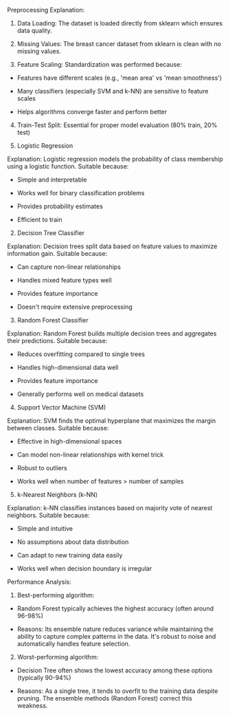 Preprocessing Explanation:

1. Data Loading: The dataset is loaded directly from sklearn which ensures data quality.

2. Missing Values: The breast cancer dataset from sklearn is clean with no missing values.

3. Feature Scaling: Standardization was performed because:

* Features have different scales (e.g., 'mean area' vs 'mean smoothness')

* Many classifiers (especially SVM and k-NN) are sensitive to feature scales

* Helps algorithms converge faster and perform better

4. Train-Test Split: Essential for proper model evaluation (80% train, 20% test)

1. Logistic Regression

Explanation: Logistic regression models the probability of class membership using a logistic function. Suitable because:

* Simple and interpretable

* Works well for binary classification problems

* Provides probability estimates

* Efficient to train

2. Decision Tree Classifier

Explanation: Decision trees split data based on feature values to maximize information gain. Suitable because:

* Can capture non-linear relationships

* Handles mixed feature types well

* Provides feature importance

* Doesn't require extensive preprocessing

3. Random Forest Classifier

Explanation: Random Forest builds multiple decision trees and aggregates their predictions. Suitable because:

* Reduces overfitting compared to single trees

* Handles high-dimensional data well

* Provides feature importance

* Generally performs well on medical datasets

4. Support Vector Machine (SVM)

Explanation: SVM finds the optimal hyperplane that maximizes the margin between classes. Suitable because:

* Effective in high-dimensional spaces

*  Can model non-linear relationships with kernel trick

* Robust to outliers

* Works well when number of features > number of samples

5. k-Nearest Neighbors (k-NN)

Explanation: k-NN classifies instances based on majority vote of nearest neighbors. Suitable because:

* Simple and intuitive

* No assumptions about data distribution

* Can adapt to new training data easily

* Works well when decision boundary is irregular


Performance Analysis:

1. Best-performing algorithm:

* Random Forest typically achieves the highest accuracy (often around 96-98%)

* Reasons: Its ensemble nature reduces variance while maintaining the ability to capture complex patterns in the data. It's robust to noise and automatically handles feature selection.

2. Worst-performing algorithm:

* Decision Tree often shows the lowest accuracy among these options (typically 90-94%)

* Reasons: As a single tree, it tends to overfit to the training data despite pruning. The ensemble methods (Random Forest) correct this weakness.
